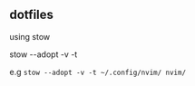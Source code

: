 ## dotfiles

using stow

stow --adopt -v -t <from> <to>

e.g
`stow --adopt -v -t ~/.config/nvim/ nvim/`



